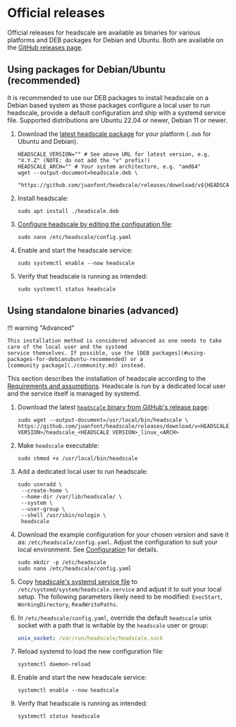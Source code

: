 # Official releases

Official releases for headscale are available as binaries for various platforms and DEB packages for Debian and Ubuntu.
Both are available on the [GitHub releases page](https://github.com/juanfont/headscale/releases).

## Using packages for Debian/Ubuntu (recommended)

It is recommended to use our DEB packages to install headscale on a Debian based system as those packages configure a
local user to run headscale, provide a default configuration and ship with a systemd service file. Supported
distributions are Ubuntu 22.04 or newer, Debian 11 or newer.

1.  Download the [latest headscale package](https://github.com/juanfont/headscale/releases/latest) for your platform (`.deb` for Ubuntu and Debian).

    ```shell
    HEADSCALE_VERSION="" # See above URL for latest version, e.g. "X.Y.Z" (NOTE: do not add the "v" prefix!)
    HEADSCALE_ARCH="" # Your system architecture, e.g. "amd64"
    wget --output-document=headscale.deb \
     "https://github.com/juanfont/headscale/releases/download/v${HEADSCALE_VERSION}/headscale_${HEADSCALE_VERSION}_linux_${HEADSCALE_ARCH}.deb"
    ```

1.  Install headscale:

    ```shell
    sudo apt install ./headscale.deb
    ```

1.  [Configure headscale by editing the configuration file](../../ref/configuration.md):

    ```shell
    sudo nano /etc/headscale/config.yaml
    ```

1.  Enable and start the headscale service:

    ```shell
    sudo systemctl enable --now headscale
    ```

1.  Verify that headscale is running as intended:

    ```shell
    sudo systemctl status headscale
    ```

## Using standalone binaries (advanced)

!!! warning "Advanced"

    This installation method is considered advanced as one needs to take care of the local user and the systemd
    service themselves. If possible, use the [DEB packages](#using-packages-for-debianubuntu-recommended) or a
    [community package](./community.md) instead.

This section describes the installation of headscale according to the [Requirements and
assumptions](../requirements.md#assumptions). Headscale is run by a dedicated local user and the service itself is
managed by systemd.

1.  Download the latest [`headscale` binary from GitHub's release page](https://github.com/juanfont/headscale/releases):

    ```shell
    sudo wget --output-document=/usr/local/bin/headscale \
    https://github.com/juanfont/headscale/releases/download/v<HEADSCALE VERSION>/headscale_<HEADSCALE VERSION>_linux_<ARCH>
    ```

1.  Make `headscale` executable:

    ```shell
    sudo chmod +x /usr/local/bin/headscale
    ```

1.  Add a dedicated local user to run headscale:

    ```shell
    sudo useradd \
     --create-home \
     --home-dir /var/lib/headscale/ \
     --system \
     --user-group \
     --shell /usr/sbin/nologin \
     headscale
    ```

1.  Download the example configuration for your chosen version and save it as: `/etc/headscale/config.yaml`. Adjust the
    configuration to suit your local environment. See [Configuration](../../ref/configuration.md) for details.

    ```shell
    sudo mkdir -p /etc/headscale
    sudo nano /etc/headscale/config.yaml
    ```

1.  Copy [headscale's systemd service file](https://github.com/juanfont/headscale/blob/main/packaging/systemd/headscale.service)
    to `/etc/systemd/system/headscale.service` and adjust it to suit your local setup. The following parameters likely need
    to be modified: `ExecStart`, `WorkingDirectory`, `ReadWritePaths`.

1.  In `/etc/headscale/config.yaml`, override the default `headscale` unix socket with a path that is writable by the
    `headscale` user or group:

    ```yaml title="config.yaml"
    unix_socket: /var/run/headscale/headscale.sock
    ```

1.  Reload systemd to load the new configuration file:

    ```shell
    systemctl daemon-reload
    ```

1.  Enable and start the new headscale service:

    ```shell
    systemctl enable --now headscale
    ```

1.  Verify that headscale is running as intended:

    ```shell
    systemctl status headscale
    ```
